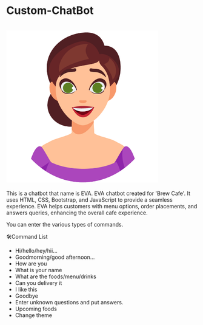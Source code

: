 # Custom-ChatBot
<br>
<img src = "https://github.com/ruchiralkm/Custom-ChatBot/blob/main/emotions/happy2.png?raw=true" style="width:400px; height:400px;">
<br><br>
This is a chatbot that name is EVA. EVA chatbot created for 'Brew Cafe'. It uses HTML, CSS, Bootstrap, and JavaScript to provide a seamless experience. EVA helps customers with menu options, order placements, and answers queries, enhancing the overall cafe experience.

You can enter the various types of commands.

🛠️Command List
- Hi/hello/hey/hii...
- Goodmorning/good afternoon...
- How are you
- What is your name
- What are the foods/menu/drinks
- Can you delivery it
- I like this
- Goodbye
- Enter unknown questions and put answers.
- Upcoming foods
- Change theme


